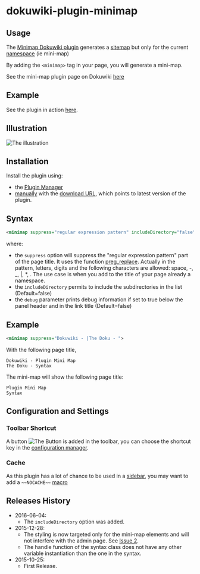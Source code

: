 # dokuwiki-plugin-minimap

## Usage

The [Minimap Dokuwiki plugin](https://www.dokuwiki.org/plugin:minimap) generates a [sitemap](https://www.dokuwiki.org/index_sitemap?do=index) but only for the current [namespace](https://www.dokuwiki.org/namespaces) (ie mini-map)

By adding the `<minimap>` tag in your page, you will generate a mini-map.

See the mini-map plugin page on Dokuwiki [here](https://www.dokuwiki.org/plugin:minimap)

## Example

See the plugin in action [here](http://gerardnico.com/wiki/dokuwiki/minimap).

## Illustration

![The illustration](https://github.com/gerardnico/dokuwiki-plugin-minimap/blob/master/images/minimap_plugin_illustration.png "MiniMap Illustration")

## Installation

Install the plugin using:

  * the [Plugin Manager](https://www.dokuwiki.org/plugin:plugin)
  * [manually](https://www.dokuwiki.org/plugin:Plugins) with the [download URL](http://github.com/gerardnico/dokuwiki-plugin-minimap/zipball/master), which points to latest version of the plugin.


## Syntax

```xml
<minimap suppress="regular expression pattern" includeDirectory="false" debug="false">
```

where:

  * the `suppress` option will suppress the "regular expression pattern" part of the page title. It uses the function [preg_replace](http://php.net/manual/en/function.preg-replace.php). Actually in the pattern, letters, digits and the following characters are allowed: space, -, _, |, *, .
The use case is when you add to the title of your page already a namespace.
  * the `includeDirectory` permits to include the subdirectories in the list (Default=false)
  * the `debug` parameter prints debug information if set to true below the panel header and in the link title (Default=false)

## Example

```xml
<minimap suppress="Dokuwiki - |The Doku - ">
```

With the following page title,
```
Dokuwiki - Plugin Mini Map
The Doku - Syntax
```
The mini-map will show the following page title:
```
Plugin Mini Map
Syntax
```

## Configuration and Settings

### Toolbar Shortcut
A button ![The Button](https://github.com/gerardnico/dokuwiki-plugin-minimap/blob/master/images/minimap.png "MiniMap Button") is added in the toolbar, you can choose the shortcut key in the [configuration manager](https://www.dokuwiki.org/plugin:config).

### Cache
As this plugin has a lot of chance to be used in a [sidebar](https://www.dokuwiki.org/faq:sidebar), you may want to add a `~~NOCACHE~~` [macro](https://www.dokuwiki.org/wiki:syntax#control_macros)


## Releases History

  * 2016-06-04:
     * The `includeDirectory` option was added.
  * 2015-12-28:
     * The styling is now targeted only for the mini-map elements and will not interfere with the admin page. See [Issue 2](https://github.com/gerardnico/dokuwiki-plugin-minimap/issues/2).
     * The handle function of the syntax class does not have any other variable instantiation than the one in the syntax.
  * 2015-10-25:
     * First Release.

